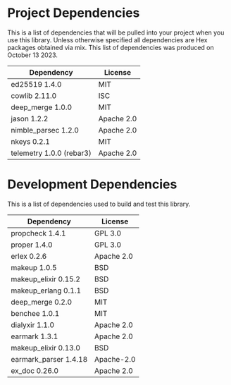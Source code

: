 # Project Dependencies

This is a list of dependencies that will be pulled into your project when you use this library. Unless otherwise specified all dependencies are Hex packages obtained via mix.
This list of dependencies was produced on October 13 2023.

| Dependency | License |
|-|-|
| ed25519 1.4.0 | MIT |
| cowlib 2.11.0 | ISC |
| deep_merge 1.0.0 | MIT |
| jason 1.2.2  | Apache 2.0 |
| nimble_parsec 1.2.0  | Apache 2.0 |
| nkeys 0.2.1  | MIT |
| telemetry 1.0.0 (rebar3) | Apache 2.0 |

# Development Dependencies

This is a list of dependencies used to build and test this library.

| Dependency | License |
|-|-|
| propcheck 1.4.1 | GPL 3.0 |
| proper 1.4.0 | GPL 3.0 |
| erlex 0.2.6  | Apache 2.0 |
| makeup 1.0.5  | BSD |
| makeup_elixir 0.15.2 | BSD |
| makeup_erlang 0.1.1 | BSD |
| deep_merge 0.2.0  | MIT |
| benchee 1.0.1  | MIT |
| dialyxir 1.1.0 | Apache 2.0 |
| earmark 1.3.1  | Apache 2.0 |
| makeup_elixir 0.13.0  | BSD |
| earmark_parser 1.4.18 | Apache-2.0 |
| ex_doc 0.26.0  | Apache 2.0  |

